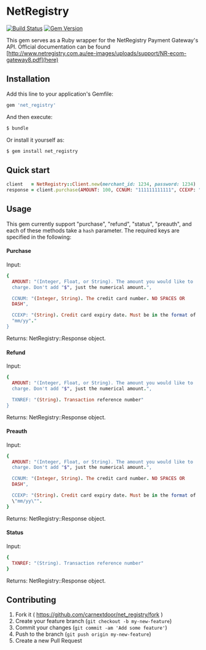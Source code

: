 # NetRegistry
[![Build
Status](https://travis-ci.org/CarNextDoor/net_registry.svg?branch=master)](https://travis-ci.org/CarNextDoor/net_registry)
[![Gem Version](https://badge.fury.io/rb/net_registry.svg)](http://badge.fury.io/rb/net_registry)

This gem serves as a Ruby wrapper for the NetRegistry Payment Gateway's
API. Official documentation can be found [http://www.netregistry.com.au/ee-images/uploads/support/NR-ecom-gateway8.pdf](here)

## Installation

Add this line to your application's Gemfile:

``` ruby
gem 'net_registry'
```

And then execute:

``` BASH
$ bundle
```

Or install it yourself as:

``` BASH
$ gem install net_registry
```

## Quick start

``` ruby
client   = NetRegistry::Client.new(merchant_id: 1234, password: 1234)
response = client.purchase(AMOUNT: 100, CCNUM: "111111111111", CCEXP: "10/15")
```

## Usage

This gem currently support "purchase", "refund", "status", "preauth",
and each of these methods take a `hash` parameter. The required keys
are specified in the following:

#### Purchase

Input:

``` ruby
{
  AMOUNT: "(Integer, Float, or String). The amount you would like to
  charge. Don't add "$", just the numerical amount.",

  CCNUM: "(Integer, String). The credit card number. NO SPACES OR
  DASH",

  CCEXP: "(String). Credit card expiry date. Must be in the format of
  "mm/yy"."
}
```

Returns: NetRegistry::Response object.

#### Refund

Input:
``` ruby
{
  AMOUNT: "(Integer, Float, or String). The amount you would like to
  charge. Don't add "$", just the numerical amount.",

  TXNREF: "(String). Transaction reference number"
}
```

Returns: NetRegistry::Response object.

#### Preauth

Input:

``` ruby
{
  AMOUNT: "(Integer, Float, or String). The amount you would like to
  charge. Don't add "$", just the numerical amount.",

  CCNUM: "(Integer, String). The credit card number. NO SPACES OR
  DASH",

  CCEXP: "(String). Credit card expiry date. Must be in the format of
  \"mm/yy\"".
}
```

Returns: NetRegistry::Response object.

#### Status

Input:
``` ruby
{
  TXNREF: "(String). Transaction reference number"
}
```

Returns: NetRegistry::Response object.

## Contributing

1. Fork it ( https://github.com/carnextdoor/net_registry/fork )
2. Create your feature branch (`git checkout -b my-new-feature`)
3. Commit your changes (`git commit -am 'Add some feature'`)
4. Push to the branch (`git push origin my-new-feature`)
5. Create a new Pull Request
